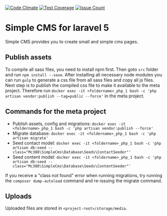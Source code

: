 [![Code Climate](https://codeclimate.com/github/mc388/SimpleCms/badges/gpa.svg)](https://codeclimate.com/github/mc388/SimpleCms)
[![Test Coverage](https://codeclimate.com/github/mc388/SimpleCms/badges/coverage.svg)](https://codeclimate.com/github/mc388/SimpleCms/coverage)
[![Issue Count](https://codeclimate.com/github/mc388/SimpleCms/badges/issue_count.svg)](https://codeclimate.com/github/mc388/SimpleCms)

# Simple CMS for laravel 5

Simple CMS provides you to create small and simple cms pages.


## Publish assets

To compile all sass files, you need to install npm first.
Then goto `src` folder and run `npm install --save`.
After installing all necessary node modules you can run `gulp` to generate a css file from all sass files and copy all js files.
Next step is to publish the compiled css file to make it available to the meta project.
Therefore run `docker exec -it <foldername>_php_1 bash -c 'php artisan vendor:publish --tag=public --force'` in the meta project.


## Commands for the meta project

- Publish assets, config and migrations: `docker exec -it <foldername>_php_1 bash -c 'php artisan vendor:publish --force'`
- Migrate database: `docker exec -it <foldername>_php_1 bash -c 'php artisan migrate'`
- Seed contact model: `docker exec -it <foldername>_php_1 bash -c 'php artisan db:seed --class="Mc388\SimpleCms\Database\Seeds\ContactSeeder"'`
- Seed content model: `docker exec -it <foldername>_php_1 bash -c 'php artisan db:seed --class="Mc388\SimpleCms\Database\Seeds\ContentSeeder"'`

If you receive a "class not found" error when running migrations, try running the `composer dump-autoload` command and re-issuing the migrate command.

## Uploads

Uploaded files are stored in `<project-root>/storage/media`.
